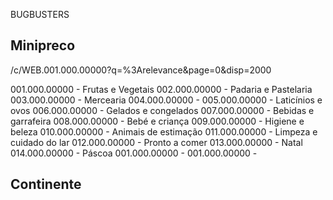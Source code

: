 BUGBUSTERS

## Minipreco

/c/WEB.001.000.00000?q=%3Arelevance&page=0&disp=2000

001.000.00000 - Frutas e Vegetais
002.000.00000 - Padaria e Pastelaria
003.000.00000 - Mercearia
004.000.00000 - 
005.000.00000 - Laticínios e ovos
006.000.00000 - Gelados e congelados
007.000.00000 - Bebidas e garrafeira
008.000.00000 - Bebé e criança
009.000.00000 - Higiene e beleza
010.000.00000 - Animais de estimação
011.000.00000 - Limpeza e cuidado do lar
012.000.00000 - Pronto a comer
013.000.00000 - Natal
014.000.00000 - Páscoa
001.000.00000 - 
001.000.00000 - 

## Continente

